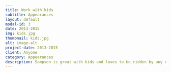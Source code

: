 ```yaml
---
title: Work with kids
subtitle: Appearances
layout: default
modal-id: 3
date: 2013-2015
img: kids.jpg
thumbnail: kids.jpg
alt: image-alt
project-date: 2013-2015
client: Anyone
category: Appearances
description: Sampson is great with kids and loves to be ridden by any of them! Kids are best because they don't put any stress on his back, and he is gentle and kind to all visitors. He'd be great at any party or event.
---
```

